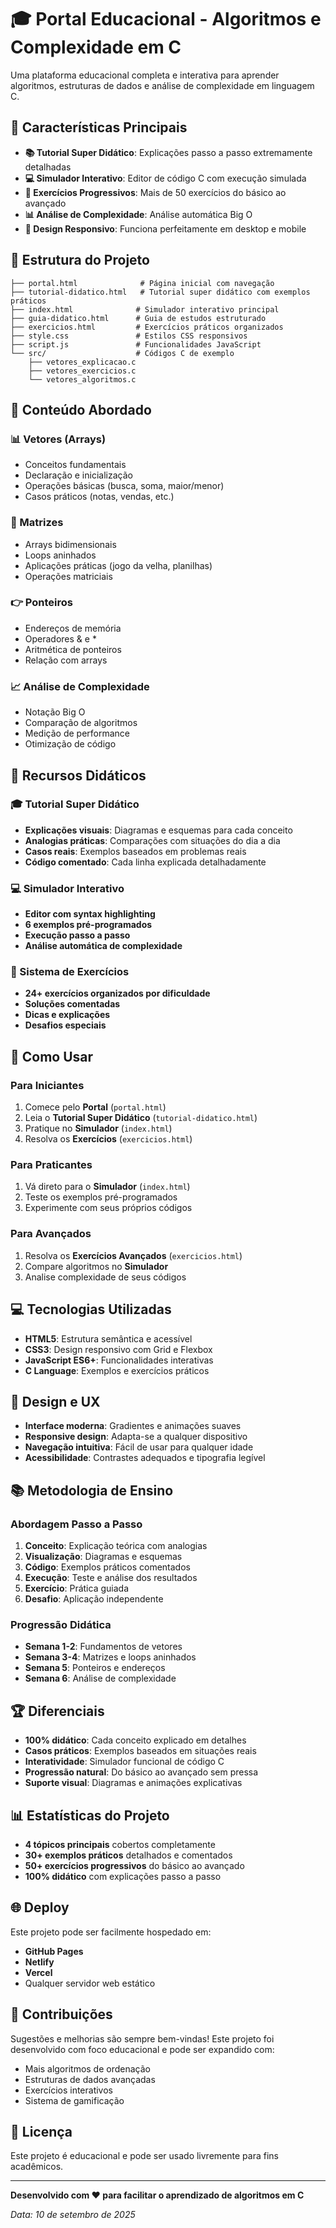# 🎓 Portal Educacional - Algoritmos e Complexidade em C

Uma plataforma educacional completa e interativa para aprender algoritmos, estruturas de dados e análise de complexidade em linguagem C.

## 🚀 Características Principais

- **📚 Tutorial Super Didático**: Explicações passo a passo extremamente detalhadas
- **💻 Simulador Interativo**: Editor de código C com execução simulada
- **🎯 Exercícios Progressivos**: Mais de 50 exercícios do básico ao avançado
- **📊 Análise de Complexidade**: Análise automática Big O
- **📱 Design Responsivo**: Funciona perfeitamente em desktop e mobile

## 📂 Estrutura do Projeto

```
├── portal.html              # Página inicial com navegação
├── tutorial-didatico.html   # Tutorial super didático com exemplos práticos
├── index.html              # Simulador interativo principal
├── guia-didatico.html      # Guia de estudos estruturado
├── exercicios.html         # Exercícios práticos organizados
├── style.css               # Estilos CSS responsivos
├── script.js               # Funcionalidades JavaScript
└── src/                    # Códigos C de exemplo
    ├── vetores_explicacao.c
    ├── vetores_exercicios.c
    └── vetores_algoritmos.c
```

## 🎯 Conteúdo Abordado

### 📊 Vetores (Arrays)
- Conceitos fundamentais
- Declaração e inicialização
- Operações básicas (busca, soma, maior/menor)
- Casos práticos (notas, vendas, etc.)

### 🔢 Matrizes
- Arrays bidimensionais
- Loops aninhados
- Aplicações práticas (jogo da velha, planilhas)
- Operações matriciais

### 👉 Ponteiros
- Endereços de memória
- Operadores & e *
- Aritmética de ponteiros
- Relação com arrays

### 📈 Análise de Complexidade
- Notação Big O
- Comparação de algoritmos
- Medição de performance
- Otimização de código

## 🌟 Recursos Didáticos

### 🎓 Tutorial Super Didático
- **Explicações visuais**: Diagramas e esquemas para cada conceito
- **Analogias práticas**: Comparações com situações do dia a dia
- **Casos reais**: Exemplos baseados em problemas reais
- **Código comentado**: Cada linha explicada detalhadamente

### 💻 Simulador Interativo
- **Editor com syntax highlighting**
- **6 exemplos pré-programados**
- **Execução passo a passo**
- **Análise automática de complexidade**

### 🎯 Sistema de Exercícios
- **24+ exercícios organizados por dificuldade**
- **Soluções comentadas**
- **Dicas e explicações**
- **Desafios especiais**

## 🚀 Como Usar

### Para Iniciantes
1. Comece pelo **Portal** (`portal.html`)
2. Leia o **Tutorial Super Didático** (`tutorial-didatico.html`)
3. Pratique no **Simulador** (`index.html`)
4. Resolva os **Exercícios** (`exercicios.html`)

### Para Praticantes
1. Vá direto para o **Simulador** (`index.html`)
2. Teste os exemplos pré-programados
3. Experimente com seus próprios códigos

### Para Avançados
1. Resolva os **Exercícios Avançados** (`exercicios.html`)
2. Compare algoritmos no **Simulador**
3. Analise complexidade de seus códigos

## 💻 Tecnologias Utilizadas

- **HTML5**: Estrutura semântica e acessível
- **CSS3**: Design responsivo com Grid e Flexbox
- **JavaScript ES6+**: Funcionalidades interativas
- **C Language**: Exemplos e exercícios práticos

## 🎨 Design e UX

- **Interface moderna**: Gradientes e animações suaves
- **Responsive design**: Adapta-se a qualquer dispositivo
- **Navegação intuitiva**: Fácil de usar para qualquer idade
- **Acessibilidade**: Contrastes adequados e tipografia legível

## 📚 Metodologia de Ensino

### Abordagem Passo a Passo
1. **Conceito**: Explicação teórica com analogias
2. **Visualização**: Diagramas e esquemas
3. **Código**: Exemplos práticos comentados
4. **Execução**: Teste e análise dos resultados
5. **Exercício**: Prática guiada
6. **Desafio**: Aplicação independente

### Progressão Didática
- **Semana 1-2**: Fundamentos de vetores
- **Semana 3-4**: Matrizes e loops aninhados
- **Semana 5**: Ponteiros e endereços
- **Semana 6**: Análise de complexidade

## 🏆 Diferenciais

- **100% didático**: Cada conceito explicado em detalhes
- **Casos práticos**: Exemplos baseados em situações reais
- **Interatividade**: Simulador funcional de código C
- **Progressão natural**: Do básico ao avançado sem pressa
- **Suporte visual**: Diagramas e animações explicativas

## 📊 Estatísticas do Projeto

- **4 tópicos principais** cobertos completamente
- **30+ exemplos práticos** detalhados e comentados
- **50+ exercícios progressivos** do básico ao avançado
- **100% didático** com explicações passo a passo

## 🌐 Deploy

Este projeto pode ser facilmente hospedado em:
- **GitHub Pages**
- **Netlify**
- **Vercel**
- Qualquer servidor web estático

## 📧 Contribuições

Sugestões e melhorias são sempre bem-vindas! Este projeto foi desenvolvido com foco educacional e pode ser expandido com:
- Mais algoritmos de ordenação
- Estruturas de dados avançadas
- Exercícios interativos
- Sistema de gamificação

## 📄 Licença

Este projeto é educacional e pode ser usado livremente para fins acadêmicos.

---

**Desenvolvido com ❤️ para facilitar o aprendizado de algoritmos em C**

*Data: 10 de setembro de 2025*
